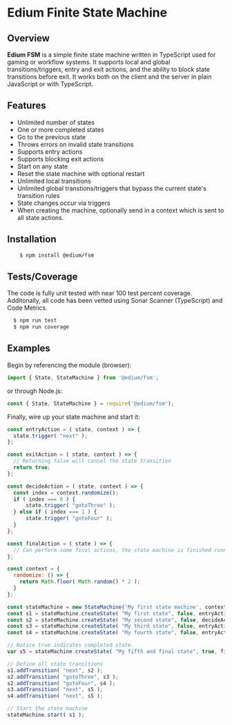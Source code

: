 # Edium Finite State Machine
## Overview
**Edium FSM** is a simple finite state machine written in TypeScript used for gaming or workflow systems. It supports local and global transitions/triggers, entry and exit actions, and the ability to block state transitions before exit. It works both on the client and the server in plain JavaScript or with TypeScript.

## Features
- Unlimited number of states
- One or more completed states
- Go to the previous state
- Throws errors on invalid state transitions
- Supports entry actions
- Supports blocking exit actions
- Start on any state
- Reset the state machine with optional restart
- Unlimited local transitions
- Unlimited global transtions/triggers that bypass the current state's transition rules
- State changes occur via triggers
- When creating the machine, optionally send in a context which is sent to all state actions.
## Installation

```bash
    $ npm install @edium/fsm
```

## Tests/Coverage

The code is fully unit tested with near 100 test percent coverage. Additonally, all code has been vetted using Sonar Scanner (TypeScript) and Code Metrics.

```bash
  $ npm run test
  $ npm run coverage
```

## Examples

Begin by referencing the module (browser):

```javascript
import { State, StateMachine } from '@edium/fsm';
```

or through Node.js:

```javascript
const { State, StateMachine } = require('@edium/fsm');
```

Finally, wire up your state machine and start it:

```Javascript
const entryAction = ( state, context ) => {
  state.trigger( "next" );
};

const exitAction = ( state, context ) => {
  // Returning false will cancel the state transition
  return true;
};

const decideAction = ( state, context ) => {
  const index = context.randomize();
  if ( index === 0 ) {
      state.trigger( "gotoThree" );
  } else if ( index === 1 ) {
      state.trigger( "gotoFour" );
  }
};

const finalAction = ( state ) => {
  // Can perform some final actions, the state machine is finished running.
};

const context = {
  randomize: () => {
    return Math.floor( Math.random() * 2 );
  }
};

const stateMachine = new StateMachine('My first state machine', context);
const s1 = stateMachine.createState( "My first state", false, entryAction);
const s2 = stateMachine.createState( "My second state", false, decideAction, exitAction); // Trivial use of exit action as an example.
const s3 = stateMachine.createState( "My third state", false, entryAction);
const s4 = stateMachine.createState( "My fourth state", false, entryAction);

// Notice true indicates completed state.
var s5 = stateMachine.createState( "My fifth and final state", true, finalAction); 

// Define all state transitions
s1.addTransition( "next", s2 );
s2.addTransition( "gotoThree", s3 );
s2.addTransition( "gotoFour", s4 );
s3.addTransition( "next", s5 );
s4.addTransition( "next", s5 );

// Start the state machine
stateMachine.start( s1 );
```